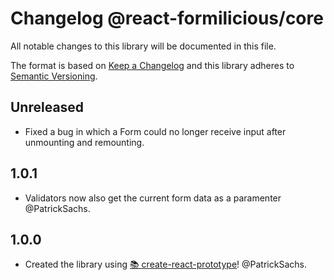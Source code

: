 # Changelog @react-formilicious/core

All notable changes to this library will be documented in this file.

The format is based on [Keep a Changelog](http://keepachangelog.com/en/1.0.0/) and this library adheres to [Semantic Versioning](http://semver.org/spec/v2.0.0.html).

## Unreleased

* Fixed a bug in which a Form could no longer receive input after unmounting and remounting.

## 1.0.1

* Validators now also get the current form data as a paramenter @PatrickSachs.

## 1.0.0

* Created the library using [📚 create-react-prototype](https://github.com/PatrickSachs/create-react-prototype)! @PatrickSachs.
